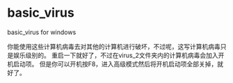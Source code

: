 # basic_virus
basic_virus for windows

你能使用这些计算机病毒去对其他的计算机进行破坏，不过呢，这写计算机病毒只是娱乐级别的。
重启一下就好了，不过在virus_2文件夹内的计算机病毒会加入开机启动项。
但是你可以开机按F8，进入高级模式然后将开机启动项全部关掉，就好了。
